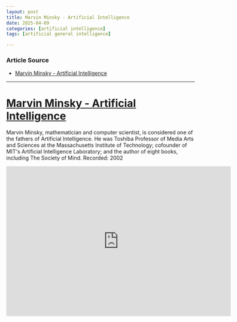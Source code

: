 ```yaml
---
layout: post
title: Marvin Minsky - Artificial Intelligence 
date: 2025-04-09
categories: [artificial intelligence]
tags: [artificial general intelligence]

---
```


### Article Source


* [Marvin Minsky - Artificial Intelligence](https://www.youtube.com/watch?v=CIoddZ1NOVM)

---



# [Marvin Minsky - Artificial Intelligence](https://www.youtube.com/watch?v=CIoddZ1NOVM)

Marvin Minsky, mathematician and computer scientist, is considered one of the fathers of Artificial Intelligence. He was Toshiba Professor of Media Arts and Sciences at the Massachusetts Institute of Technology; cofounder of MIT's Artificial Intelligence Laboratory; and the author of eight books, including The Society of Mind. Recorded: 2002


<iframe width="600" height="400" src="https://www.youtube.com/embed/CIoddZ1NOVM?si=ZjKoUu-IEQNahKAH" title="YouTube video player" frameborder="0" allow="accelerometer; autoplay; clipboard-write; encrypted-media; gyroscope; picture-in-picture; web-share" referrerpolicy="strict-origin-when-cross-origin" allowfullscreen></iframe>